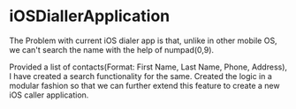 # iOSDiallerApplication
The Problem with current iOS dialer app is that, unlike in other mobile OS, we can't search the name with the help of numpad(0,9).

Provided a list of contacts(Format: First Name, Last Name, Phone, Address), I have created a search functionality for the same. Created the logic in a modular fashion so that we can further extend this feature to create a new iOS caller application.
